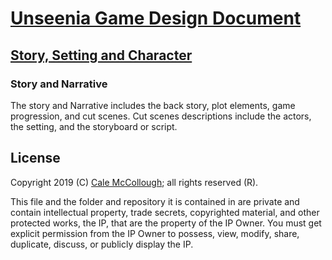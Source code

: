 # [Unseenia Game Design Document](../readme.md)

## [Story, Setting and Character](./readme.md)

### Story and Narrative

The story and Narrative includes the back story, plot elements, game progression, and cut scenes. Cut scenes descriptions include the actors, the setting, and the storyboard or script.

## License

Copyright 2019 (C) [Cale McCollough](https://calemccollough.github.io); all rights reserved (R).

This file and the folder and repository it is contained in are private and contain intellectual property, trade secrets, copyrighted material, and other protected works, the IP, that are the property of the IP Owner. You must get explicit permission from the IP Owner to possess, view, modify, share, duplicate, discuss, or publicly display the IP.

